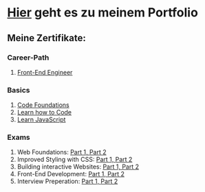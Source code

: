 # [Hier](https://oliveroeguet.github.io/Portfolio) geht es zu meinem Portfolio

## Meine Zertifikate:

### Career-Path 
1. [Front-End Engineer](./Images/Frontend.pdf)
   
### Basics
1. [Code Foundations](./Images/CodeFoundationsSkillPath.pdf)
2. [Learn how to Code](./Images/LearnHowtoCodeCourse.pdf)
3. [Learn JavaScript](./Images/LearnJavaScriptCourse.pdf)
   
### Exams
1. Web Foundations: [Part 1, ](./Images/Webtheorie.png)[Part 2](./Images/Webpraxis.png)
2. Improved Styling with CSS: [Part 1, ](./Images/ImprovedCSStheorie.png)[Part 2](./Images/ImprovedCSSpraxis.png)
3. Building interactive Websites: [Part 1, ](./Images/WebsitesTheorie.png)[Part 2](./Images/WebsitesPraxis.png)
4. Front-End Development: [Part 1, ](./Images/Frontendtheorie.png)[Part 2](./Ímages/Frontendpraxis.png)
5. Interview Preperation: [Part 1, ](./Images/preptheorie.png)[Part 2](./Images/prepPraxis.png)

